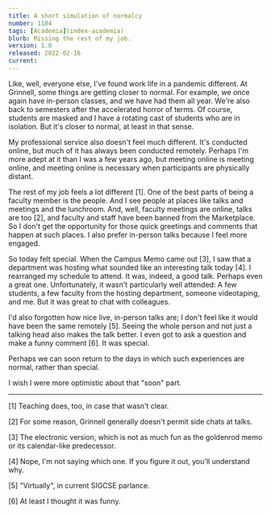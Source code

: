```yaml
---
title: A short simulation of normalcy
number: 1184
tags: [Academia](index-academia)
blurb: Missing the rest of my job.
version: 1.0
released: 2022-02-16
current: 
---
```

Like, well, everyone else, I've found work life in a pandemic
different.  At Grinnell, some things are getting closer to normal.
For example, we once again have in-person classes, and we have had
them all year.  We're also back to semesters after the accelerated
horror of terms.  Of course, students are masked and I have a
rotating cast of students who are in isolation.  But it's closer
to normal, at least in that sense.

My professional service also doesn't feel much different.  It's
conducted online, but much of it has always been conducted remotely.
Perhaps I'm more adept at it than I was a few years ago, but meeting
online is meeting online, and meeting online is necessary when
participants are physically distant.

The rest of my job feels a lot different [1].  One of the best parts
of being a faculty member is the people.  And I see people at places
like talks and meetings and the lunchroom.  And, well, faculty
meetings are online, talks are too [2], and faculty and staff have
been banned from the Marketplace.  So I don't get the opportunity
for those quick greetings and comments that happen at such places.
I also prefer in-person talks because I feel more engaged.

So today felt special.  When the Campus Memo came out [3], I saw
that a department was hosting what sounded like an interesting talk
today [4].  I rearranged my schedule to attend.  It was, indeed, a
good talk.  Perhaps even a great one.  Unfortunately, it wasn't
particularly well attended: A few students, a few faculty from the
hosting department, someone videotaping, and me.  But it was great
to chat with colleagues.  

I'd also forgotten how nice live, in-person talks are; I don't feel
like it would have been the same remotely [5].  Seeing the whole
person and not just a talking head also makes the talk better.  I
even got to ask a question and make a funny comment [6].  It was
special.

Perhaps we can soon return to the days in which such experiences are
normal, rather than special.

I wish I were more optimistic about that "soon" part.

---

[1] Teaching does, too, in case that wasn't clear.

[2] For some reason, Grinnell generally doesn't permit side chats at talks.

[3] The electronic version, which is not as much fun as the goldenrod
memo or its calendar-like predecessor.

[4] Nope, I'm not saying which one.  If you figure it out, you'll understand
why.

[5] "Virtually", in current SIGCSE parlance.

[6] At least I thought it was funny.
